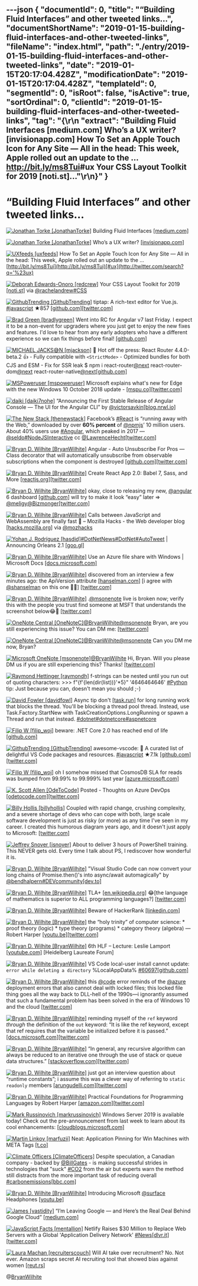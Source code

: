 ---json
{
  "documentId": 0,
  "title": "“Building Fluid Interfaces” and other tweeted links…",
  "documentShortName": "2019-01-15-building-fluid-interfaces-and-other-tweeted-links",
  "fileName": "index.html",
  "path": "./entry/2019-01-15-building-fluid-interfaces-and-other-tweeted-links",
  "date": "2019-01-15T20:17:04.428Z",
  "modificationDate": "2019-01-15T20:17:04.428Z",
  "templateId": 0,
  "segmentId": 0,
  "isRoot": false,
  "isActive": true,
  "sortOrdinal": 0,
  "clientId": "2019-01-15-building-fluid-interfaces-and-other-tweeted-links",
  "tag": "{\r\n  \"extract\": \"Building Fluid Interfaces [medium.com] Who’s a UX writer? [invisionapp.com] How To Set an Apple Touch Icon for Any Site — All in the head: This week, Apple rolled out an update to the ... <http://bit.ly/ms8Tui>#ux Your CSS Layout Toolkit for 2019 [noti.st]...\"\r\n}"
}
---

# “Building Fluid Interfaces” and other tweeted links…

[<img alt="Jonathan Torke [JonathanTorke]" src="https://songhay.blob.core.windows.net:443/shared-social-twitter/JonathanTorke.jpg">](https://t.co/0XkdgvQwZp) Building Fluid Interfaces [[medium.com]](https://medium.com/@nathangitter/building-fluid-interfaces-ios-swift-9732bb934bf5)

[<img alt="Jonathan Torke [JonathanTorke]" src="https://songhay.blob.core.windows.net:443/shared-social-twitter/JonathanTorke.jpg">](https://t.co/0XkdgvQwZp) Who’s a UX writer? [[invisionapp.com]](https://www.invisionapp.com/inside-design/ux-writer)

[<img alt="UXfeeds [uxfeeds]" src="https://songhay.blob.core.windows.net:443/shared-social-twitter/uxfeeds.jpg">](https://twitter.com/uxfeeds) How To Set an Apple Touch Icon for Any Site — All in the head: This week, Apple rolled out an update to the ... [http://bit.ly/ms8Tui](http://bit.ly/ms8Tui)[#ux](http://twitter.com/search?q='%23ux)

[<img alt="Deborah Edwards-Onoro [redcrew]" src="https://songhay.blob.core.windows.net:443/shared-social-twitter/redcrew.jpg">](https://t.co/nEoP4xt5xX) Your CSS Layout Toolkit for 2019 [[noti.st]](https://noti.st/rachelandrew/QEhSSc) via [@rachelandrew](http://twitter.com/@rachelandrew)[#CSS](http://twitter.com/search?q='%23CSS)

[<img alt="GithubTrending [GithubTrending]" src="https://songhay.blob.core.windows.net:443/shared-social-twitter/GithubTrending.jpg">](https://twitter.com/GithubTrending) tiptap: A rich-text editor for Vue.js. [#javascript](http://twitter.com/search?q='%23javascript) ★857 [[github.com]](https://github.com/heyscrumpy/tiptap)[[twitter.com]](https://twitter.com/GithubTrending/status/1049515138846523392/photo/1)

[<img alt="Brad Green [bradlygreen]" src="https://songhay.blob.core.windows.net:443/shared-social-twitter/bradlygreen.jpg">](https://t.co/9L3stDqY2J) Went into RC for Angular v7 last Friday. I expect it to be a non-event for upgraders where you just get to enjoy the new fixes and features. I'd love to hear from any early adopters who have a different experience so we can fix things before final! [[github.com]](https://github.com/angular/angular/blob/master/CHANGELOG.md)

[<img alt="MICHAEL JACKS😅N [mjackson]" src="https://songhay.blob.core.windows.net:443/shared-social-twitter/mjackson.jpg">](https://t.co/l8awW3y9bb) 📣 Hot off the press: React Router 4.4.0-beta.2 👍 - Fully compatible with `<StrictMode>` - Optimized bundles for both CJS and ESM - Fix for SSR leak $ npm i react-router[@next](http://twitter.com/@next) react-router-dom[@next](http://twitter.com/@next) react-router-native[@next](http://twitter.com/@next)[[github.com]](https://github.com/ReactTraining/react-router/releases/tag/v4.4.0-beta.2)

[<img alt="MSPoweruser [mspoweruser]" src="https://songhay.blob.core.windows.net:443/shared-social-twitter/mspoweruser.jpg">](https://t.co/vzkkqg4IwR) Microsoft explains what's new for Edge with the new Windows 10 October 2018 update - [[mspu.co]](https://mspu.co/2Nnhqn4)[[twitter.com]](https://twitter.com/mspoweruser/status/1047918027830951936/photo/1)

[<img alt="daiki [daiki7nohe]" src="https://songhay.blob.core.windows.net:443/shared-social-twitter/daiki7nohe.jpg">](https://twitter.com/daiki7nohe) “Announcing the First Stable Release of Angular Console — The UI for the Angular CLI” by [@victorsavkin](http://twitter.com/@victorsavkin)[[blog.nrwl.io]](https://blog.nrwl.io/announcing-the-first-stable-release-of-angular-console-the-ui-for-the-angular-cli-bb19093a92d4)

[<img alt="The New Stack [thenewstack]" src="https://songhay.blob.core.windows.net:443/shared-social-twitter/thenewstack.png">](https://t.co/GAtnYGiMZT) Facebook’s [#React](http://twitter.com/search?q='%23React) is “running away with the Web,” downloaded by over **60% percent** of [@npmjs](http://twitter.com/@npmjs)’ 10 million users. About 40% users use [#Angular](http://twitter.com/search?q='%23Angular), which peaked in 2017 — [@seldo](http://twitter.com/@seldo)[#NodeJSInteractive](http://twitter.com/search?q='%23NodeJSInteractive) cc [@LawrenceHecht](http://twitter.com/@LawrenceHecht)[[twitter.com]](https://twitter.com/thenewstack/status/1050186356373241856/photo/1)

[<img alt="Bryan D. Wilhite [BryanWilhite]" src="https://songhay.blob.core.windows.net:443/shared-social-twitter/BryanWilhite.jpeg">](http://t.co/UNdqV0Z1zz) Angular - Auto Unsubscribe For Pros —Class decorator that will automatically unsubscribe from observable subscriptions when the component is destroyed [[github.com]](https://github.com/NetanelBasal/ngx-auto-unsubscribe)[[twitter.com]](https://twitter.com/BryanWilhite/status/1048790226837991429/photo/1)

[<img alt="Bryan D. Wilhite [BryanWilhite]" src="https://songhay.blob.core.windows.net:443/shared-social-twitter/BryanWilhite.jpeg">](http://t.co/UNdqV0Z1zz) Create React App 2.0: Babel 7, Sass, and More [[reactjs.org]](https://reactjs.org/blog/2018/10/01/create-react-app-v2.html)[[twitter.com]](https://twitter.com/BryanWilhite/status/1048672976692903936/photo/1)

[<img alt="Bryan D. Wilhite [BryanWilhite]" src="https://songhay.blob.core.windows.net:443/shared-social-twitter/BryanWilhite.jpeg">](http://t.co/UNdqV0Z1zz) okay, close to releasing my new, [@angular](http://twitter.com/@angular) 6 dashboard [[github.com]](https://github.com/BryanWilhite/Songhay.Dashboard) will try to make it look “easy” later => [@meligy](http://twitter.com/@meligy)[@Bizmonger](http://twitter.com/@Bizmonger)[[twitter.com]](https://twitter.com/BryanWilhite/status/1049413752955629568/photo/1)

[<img alt="Bryan D. Wilhite [BryanWilhite]" src="https://songhay.blob.core.windows.net:443/shared-social-twitter/BryanWilhite.jpeg">](http://t.co/UNdqV0Z1zz) Calls between JavaScript and WebAssembly are finally fast 🎉 – Mozilla Hacks - the Web developer blog [[hacks.mozilla.org]](https://hacks.mozilla.org/2018/10/calls-between-javascript-and-webassembly-are-finally-fast-%f0%9f%8e%89) via [@mozhacks](http://twitter.com/@mozhacks)

[<img alt="Yohan J. Rodríguez [hasdid]" src="https://songhay.blob.core.windows.net:443/shared-social-twitter/hasdid.jpg">](https://t.co/w9cILKDGd9)[#DotNetNews](http://twitter.com/search?q='%23DotNetNews)[#DotNet](http://twitter.com/search?q='%23DotNet)[#AutoTweet](http://twitter.com/search?q='%23AutoTweet) | Announcing Orleans 2.1 [[goo.gl]](https://goo.gl/uE6rBm)

[<img alt="Bryan D. Wilhite [BryanWilhite]" src="https://songhay.blob.core.windows.net:443/shared-social-twitter/BryanWilhite.jpeg">](http://t.co/UNdqV0Z1zz) Use an Azure file share with Windows | Microsoft Docs [[docs.microsoft.com]](https://docs.microsoft.com/en-us/azure/storage/files/storage-how-to-use-files-windows?WT.mc_id=twitter)

[<img alt="Bryan D. Wilhite [BryanWilhite]" src="https://songhay.blob.core.windows.net:443/shared-social-twitter/BryanWilhite.jpeg">](http://t.co/UNdqV0Z1zz) discovered from an interview a few minutes ago: the ApiVersion attribute [[hanselman.com]](https://www.hanselman.com/blog/ASPNETCoreRESTfulWebAPIVersioningMadeEasy.aspx) [i agree with [@shanselman](http://twitter.com/@shanselman) on this one 🤠😂] [[twitter.com]](https://twitter.com/BryanWilhite/status/1050489088367722496/photo/1)

[<img alt="Bryan D. Wilhite [BryanWilhite]" src="https://songhay.blob.core.windows.net:443/shared-social-twitter/BryanWilhite.jpeg">](http://t.co/UNdqV0Z1zz) .[@msonenote](http://twitter.com/@msonenote) live is broken now; verify this with the people you trust find someone at MSFT that understands the screenshot below😂🤠 [[twitter.com]](https://twitter.com/BryanWilhite/status/1050150204853243905/photo/1)

[<img alt="OneNote Central [OneNoteC]" src="https://songhay.blob.core.windows.net:443/shared-social-twitter/OneNoteC.jpg">](https://t.co/Udn06tcMta)[@BryanWilhite](http://twitter.com/@BryanWilhite)[@msonenote](http://twitter.com/@msonenote) Bryan, are you still experiencing this issue? You can DM me: [[twitter.com]](https://twitter.com/messages/compose?recipient_id=2582768738)

[<img alt="OneNote Central [OneNoteC]" src="https://songhay.blob.core.windows.net:443/shared-social-twitter/OneNoteC.jpg">](https://t.co/Udn06tcMta)[@BryanWilhite](http://twitter.com/@BryanWilhite)[@msonenote](http://twitter.com/@msonenote) Can you DM me now, Bryan?

[<img alt="Microsoft OneNote [msonenote]" src="https://songhay.blob.core.windows.net:443/shared-social-twitter/msonenote.jpg">](http://t.co/wzBkyeUbTU)[@BryanWilhite](http://twitter.com/@BryanWilhite) Hi, Bryan. Will you please DM us if you are still experiencing this? Thanks! [[twitter.com]](https://twitter.com/messages/compose?recipient_id=23735316)

[<img alt="Raymond Hettinger [raymondh]" src="https://songhay.blob.core.windows.net:443/shared-social-twitter/raymondh.jpg">](https://t.co/r5ifYKcnD3) f-strings can be nested until you run out of quoting characters: >>> f"{f'{len(dir(list))}'*5}" '4646464646' [#Python](http://twitter.com/search?q='%23Python) tip: Just because you can, doesn't mean you should ;-)

[<img alt="David Fowler [davidfowl]" src="https://songhay.blob.core.windows.net:443/shared-social-twitter/davidfowl.jpeg">](https://t.co/XKK4NcxDZ3) Async tip don't [[task.run]](http://Task.Run) for long running work that blocks the thread. You'll be blocking a thread pool thread. Instead, use Task.Factory.StartNew with TaskCreationOptions.LongRunning or spawn a Thread and run that instead. [#dotnet](http://twitter.com/search?q='%23dotnet)[#dotnetcore](http://twitter.com/search?q='%23dotnetcore)[#aspnetcore](http://twitter.com/search?q='%23aspnetcore)

[<img alt="Filip W [filip_woj]" src="https://songhay.blob.core.windows.net:443/shared-social-twitter/filip_woj.jpg">](http://t.co/VCkinoHijZ) beware: .NET Core 2.0 has reached end of life [[github.com]](https://github.com/dotnet/announcements/issues/86)

[<img alt="GithubTrending [GithubTrending]" src="https://songhay.blob.core.windows.net:443/shared-social-twitter/GithubTrending.jpg">](https://twitter.com/GithubTrending) awesome-vscode: 🎨 A curated list of delightful VS Code packages and resources. [#javascript](http://twitter.com/search?q='%23javascript) ★7.1k [[github.com]](https://github.com/viatsko/awesome-vscode)[[twitter.com]](https://twitter.com/GithubTrending/status/1048107490179784709/photo/1)

[<img alt="Filip W [filip_woj]" src="https://songhay.blob.core.windows.net:443/shared-social-twitter/filip_woj.jpg">](http://t.co/VCkinoHijZ) oh I somehow missed that CosmosDB SLA for reads was bumped from 99.99% to 99.999% last year [[azure.microsoft.com]](https://azure.microsoft.com/en-us/updates/azure-cosmos-db-sla-99-999-percent-read-availability-at-global-scale/)

[<img alt="K. Scott Allen [OdeToCode]" src="https://songhay.blob.core.windows.net:443/shared-social-twitter/OdeToCode.jpg">](https://t.co/QZZ7uBns1d) Posted - Thoughts on Azure DevOps [[odetocode.com]](https://odetocode.com/blogs/scott/archive/2018/10/01/thoughts-on-azure-devops.aspx)[[twitter.com]](https://twitter.com/OdeToCode/status/1046762407622791168/photo/1)

[<img alt="Billy Hollis [billyhollis]" src="https://songhay.blob.core.windows.net:443/shared-social-twitter/billyhollis.jpg">](https://t.co/LvJEYRzwk5) Coupled with rapid change, crushing complexity, and a severe shortage of devs who can cope with both, large scale software development is just as risky (or more) as any time I've seen in my career. I created this humorous diagram years ago, and it doesn't just apply to Microsoft: [[twitter.com]](https://twitter.com/billyhollis/status/1048240892346290176/photo/1)

[<img alt="Jeffrey Snover [jsnover]" src="https://songhay.blob.core.windows.net:443/shared-social-twitter/jsnover.jpg">](https://t.co/QYHvGE7Gju) About to deliver 3 hours of PowerShell training. This NEVER gets old. Every time I talk about PS, I rediscover how wonderful it is.

[<img alt="Bryan D. Wilhite [BryanWilhite]" src="https://songhay.blob.core.windows.net:443/shared-social-twitter/BryanWilhite.jpeg">](http://t.co/UNdqV0Z1zz) "Visual Studio Code can now convert your long chains of Promise.then()'s into async/await automagically" by [@bendhalpern](http://twitter.com/@bendhalpern)[#DEVcommunity](http://twitter.com/search?q='%23DEVcommunity)[[dev.to]](https://dev.to/ben/visual-studio-code-can-now-convert-your-long-chains-of-promisethens-into-asyncawait-automagically-1b1b)

[<img alt="Bryan D. Wilhite [BryanWilhite]" src="https://songhay.blob.core.windows.net:443/shared-social-twitter/BryanWilhite.jpeg">](http://t.co/UNdqV0Z1zz) TLA+ [[en.wikipedia.org]](https://en.wikipedia.org/wiki/TLA%2B) 😂[the language of mathematics is superior to ALL programming languages?] [[twitter.com]](https://twitter.com/BryanWilhite/status/1047168250776178688/photo/1)

[<img alt="Bryan D. Wilhite [BryanWilhite]" src="https://songhay.blob.core.windows.net:443/shared-social-twitter/BryanWilhite.jpeg">](http://t.co/UNdqV0Z1zz) Beware of HackerRank [[linkedin.com]](https://www.linkedin.com/pulse/beware-hackerrank-richard-linnell/)

[<img alt="Bryan D. Wilhite [BryanWilhite]" src="https://songhay.blob.core.windows.net:443/shared-social-twitter/BryanWilhite.jpeg">](http://t.co/UNdqV0Z1zz) the “holy trinity” of computer science: * proof theory (logic) * type theory (programs) * category theory (algebra) —Robert Harper [[youtu.be]](https://youtu.be/ev7AYsLljxk?t=872)[[twitter.com]](https://twitter.com/BryanWilhite/status/1051379382814564352/photo/1)

[<img alt="Bryan D. Wilhite [BryanWilhite]" src="https://songhay.blob.core.windows.net:443/shared-social-twitter/BryanWilhite.jpeg">](http://t.co/UNdqV0Z1zz) 6th HLF – Lecture: Leslie Lamport [[youtube.com]](https://www.youtube.com/watch?v=Fq5EQBFLEC8) [Heidelberg Laureate Forum]

[<img alt="Bryan D. Wilhite [BryanWilhite]" src="https://songhay.blob.core.windows.net:443/shared-social-twitter/BryanWilhite.jpeg">](http://t.co/UNdqV0Z1zz) VS Code local-user install cannot update: `error while deleting a directory` %LocalAppData% [#60697](http://twitter.com/search?q='%2360697)[[github.com]](https://github.com/Microsoft/vscode/issues/60697)

[<img alt="Bryan D. Wilhite [BryanWilhite]" src="https://songhay.blob.core.windows.net:443/shared-social-twitter/BryanWilhite.jpeg">](http://t.co/UNdqV0Z1zz) this [@code](http://twitter.com/@code) error reminds of the [@azure](http://twitter.com/@azure) deployment errors that also cannot deal with locked files; this locked file thing goes all the way back to DLL-hell of the 1990s—i ignorantly assumed that such a fundamental problem has been solved in the era of Windows 10 and the cloud [[twitter.com]](https://twitter.com/BryanWilhite/status/1050506175865749504/photo/1)

[<img alt="Bryan D. Wilhite [BryanWilhite]" src="https://songhay.blob.core.windows.net:443/shared-social-twitter/BryanWilhite.jpeg">](http://t.co/UNdqV0Z1zz) reminding myself of the `ref` keyword *through* the definition of the `out` keyword: “It is like the ref keyword, except that ref requires that the variable be initialized before it is passed.” [[docs.microsoft.com]](https://docs.microsoft.com/en-us/dotnet/csharp/language-reference/keywords/out-parameter-modifier)[[twitter.com]](https://twitter.com/BryanWilhite/status/1050492792491847680/photo/1)

[<img alt="Bryan D. Wilhite [BryanWilhite]" src="https://songhay.blob.core.windows.net:443/shared-social-twitter/BryanWilhite.jpeg">](http://t.co/UNdqV0Z1zz) “In general, any recursive algorithm can always be reduced to an iterative one through the use of stack or queue data structures.” [[stackoverflow.com]](https://stackoverflow.com/questions/2799078/permutation-algorithm-without-recursion-java/2799173#2799173)[[twitter.com]](https://twitter.com/BryanWilhite/status/1050225896777338881/photo/1)

[<img alt="Bryan D. Wilhite [BryanWilhite]" src="https://songhay.blob.core.windows.net:443/shared-social-twitter/BryanWilhite.jpeg">](http://t.co/UNdqV0Z1zz) just got an interview question about “runtime constants”; i assume this was a clever way of referring to `static readonly` members [[arungudelli.com]](https://www.arungudelli.com/tutorial/c-sharp/10-differences-between-constant-vs-readonly-static-readonly-fields/)[[twitter.com]](https://twitter.com/BryanWilhite/status/1050487614761914368/photo/1)

[<img alt="Bryan D. Wilhite [BryanWilhite]" src="https://songhay.blob.core.windows.net:443/shared-social-twitter/BryanWilhite.jpeg">](http://t.co/UNdqV0Z1zz) Practical Foundations for Programming Languages by Robert Harper [[amazon.com]](https://www.amazon.com/Practical-Foundations-Programming-Languages-Robert/dp/1107150302?SubscriptionId=1SW6D7X6ZXXR92KVX0G2&tag=thekintespacec00&linkCode=xm2&camp=2025&creative=165953&creativeASIN=1107150302)[[twitter.com]](https://twitter.com/BryanWilhite/status/1051380465184034817/photo/1)

[<img alt="Mark Russinovich [markrussinovich]" src="https://songhay.blob.core.windows.net:443/shared-social-twitter/markrussinovich.jpg">](https://t.co/BJ4Ib1CWli) Windows Server 2019 is available today! Check out the pre-announcement from last week to learn about its cool enhancements: [[cloudblogs.microsoft.com]](https://cloudblogs.microsoft.com/windowsserver/2018/09/24/windows-server-2019-announcing-general-availability-in-october/)

[<img alt="Martin Linkov [marfuzii]" src="https://songhay.blob.core.windows.net:443/shared-social-twitter/marfuzii.jpeg">](https://twitter.com/marfuzii) Neat: Application Pinning for Win Machines with META Tags [[t.co]](https://t.co/hGwmzk9J)

[<img alt="Climate Officers [ClimateOfficers]" src="https://songhay.blob.core.windows.net:443/shared-social-twitter/ClimateOfficers.jpg">](http://t.co/itUc1FjIs2) Despite speculation, a Canadian company - backed by [@BillGates](http://twitter.com/@BillGates) - is making successful strides in technologies that "suck" [#CO2](http://twitter.com/search?q='%23CO2) from the air but experts warn the method still distracts from the more important task of reducing overall [#carbonemissions](http://twitter.com/search?q='%23carbonemissions)[[bbc.com]](https://www.bbc.com/news/science-environment-44396781)

[<img alt="Bryan D. Wilhite [BryanWilhite]" src="https://songhay.blob.core.windows.net:443/shared-social-twitter/BryanWilhite.jpeg">](http://t.co/UNdqV0Z1zz) Introducing Microsoft [@surface](http://twitter.com/@surface) Headphones [[youtu.be]](https://youtu.be/xFe_ZYtfsZg)

[<img alt="James [vastidity]" src="https://songhay.blob.core.windows.net:443/shared-social-twitter/vastidity.jpg">](https://t.co/mby0SWea4Y) “I’m Leaving Google — and Here’s the Real Deal Behind Google Cloud” [[medium.com]](https://medium.com/@amirh1/im-leaving-google-and-here-s-the-real-deal-behind-google-cloud-1b86513be01b)

[<img alt="JavaScript Facts [mentallion]" src="https://songhay.blob.core.windows.net:443/shared-social-twitter/mentallion.jpg">](https://t.co/vFdXwCI32n) Netlify Raises $30 Million to Replace Web Servers with a Global 'Application Delivery Network' [#News](http://twitter.com/search?q='%23News)[[dlvr.it]](http://dlvr.it/QmxTJ3)[[twitter.com]](https://twitter.com/mentallion/status/1050130385684725760/photo/1)

[<img alt="Laura Machan [recruiterscouch]" src="https://songhay.blob.core.windows.net:443/shared-social-twitter/recruiterscouch.png">](https://t.co/Khfn6nzkpc) Will AI take over recruitment? No. Not ever. Amazon scraps secret AI recruiting tool that showed bias against women [[reut.rs]](https://reut.rs/2Od9fPr)

@[BryanWilhite](https://twitter.com/BryanWilhite)
